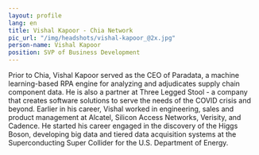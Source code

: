 ```yaml
---
layout: profile
lang: en
title: Vishal Kapoor - Chia Network
pic_url: "/img/headshots/vishal-kapoor_@2x.jpg"
person-name: Vishal Kapoor
position: SVP of Business Development
---
```


Prior to Chia, Vishal Kapoor served as the CEO of Paradata, a machine learning-based RPA engine for analyzing and adjudicates supply chain component data. He is also a partner at Three Legged Stool - a company that creates software solutions to serve the needs of the COVID crisis and beyond. Earlier in his career, Vishal worked in engineering, sales and product management at Alcatel, Silicon Access Networks, Verisity, and Cadence. He started his career engaged in the discovery of the Higgs Boson, developing big data and tiered data acquisition systems at the Superconducting Super Collider for the U.S. Department of Energy.